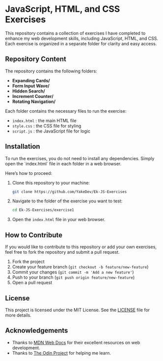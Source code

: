 # JavaScript, HTML, and CSS Exercises

This repository contains a collection of exercises I have completed to enhance my web development skills, including JavaScript, HTML, and CSS. Each exercise is organized in a separate folder for clarity and easy access.

## Repository Content

The repository contains the following folders:

- **Expanding Cards/**
- **Form Input Wave/**
- **Hidden Search/**
- **Increment Counter/**
- **Rotating Navigation/**

Each folder contains the necessary files to run the exercise:

- `index.html` : the main HTML file
- `style.css` : the CSS file for styling
- `script.js` : the JavaScript file for logic

## Installation

To run the exercises, you do not need to install any dependencies. Simply open the \`index.html\` file in each folder in a web browser.

Here’s how to proceed:

1. Clone this repository to your machine:

   ```bash
   git clone https://github.com/YakeDev/Ek-JS-Exercises
   ```

2. Navigate to the folder of the exercise you want to test:

   ```bash
   cd Ek-JS-Exercises/exercise1
   ```

3. Open the `index.html` file in your web browser.

## How to Contribute

If you would like to contribute to this repository or add your own exercises, feel free to fork the repository and submit a pull request.

1. Fork the project
2. Create your feature branch (`git checkout -b feature/new-feature`)
3. Commit your changes (`git commit -m 'Add a new feature'`)
4. Push to your branch (`git push origin feature/new-feature`)
5. Open a pull request

## License

This project is licensed under the MIT License. See the [LICENSE](LICENSE) file for more details.

## Acknowledgements

- Thanks to [MDN Web Docs](https://developer.mozilla.org/) for their excellent resources on web development.
- Thanks to [The Odin Project](https://www.theodinproject.com/) for helping me learn.
